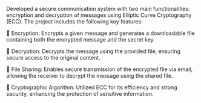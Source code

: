 Developed a secure communication system with two main functionalities: encryption and decryption of messages using Elliptic Curve Cryptography (ECC). The project includes the following key features:

 Encryption: Encrypts a given message and generates a downloadable file containing both the encrypted message and the secret key.

 Decryption: Decrypts the message using the provided file, ensuring secure access to the original content.

 File Sharing: Enables secure transmission of the encrypted file via email, allowing the receiver to decrypt the message using the shared file.

 Cryptographic Algorithm: Utilized ECC for its efficiency and strong security, enhancing the protection of sensitive information.
